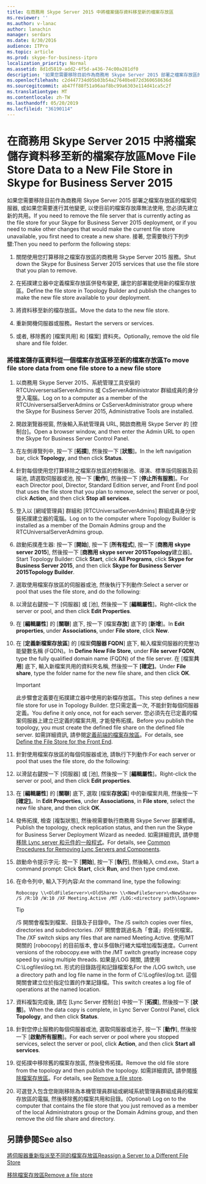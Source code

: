 ```yaml
---
title: 在商務用 Skype Server 2015 中將檔案儲存資料移至新的檔案存放區
ms.reviewer: ''
ms.author: v-lanac
author: lanachin
manager: serdars
ms.date: 8/30/2016
audience: ITPro
ms.topic: article
ms.prod: skype-for-business-itpro
localization_priority: Normal
ms.assetid: 8d1d5819-add2-4f5d-a436-74c00a281df0
description: '如果您需要移除目前作為商務用 Skype Server 2015 部署之檔案存放區的檔案伺服器, 或如果您需要進行其他變更, 以使目前的檔案存放庫無法使用, 您必須先建立新的共用。 接著, 您需要執行下列步驟:'
ms.openlocfilehash: c2d447734d05b03b54a27640be872d360658636d
ms.sourcegitcommit: ab47ff88f51a96aaf8bc99a6303e114d41ca5c2f
ms.translationtype: MT
ms.contentlocale: zh-TW
ms.lasthandoff: 05/20/2019
ms.locfileid: "36190114"
---
```

# <a name="move-file-store-data-to-a-new-file-store-in-skype-for-business-server-2015"></a><span data-ttu-id="07193-104">在商務用 Skype Server 2015 中將檔案儲存資料移至新的檔案存放區</span><span class="sxs-lookup"><span data-stu-id="07193-104">Move File Store Data to a New File Store in Skype for Business Server 2015</span></span>

<span data-ttu-id="07193-105">如果您需要移除目前作為商務用 Skype Server 2015 部署之檔案存放區的檔案伺服器, 或如果您需要進行其他變更, 以使目前的檔案存放庫無法使用, 您必須先建立新的共用。</span><span class="sxs-lookup"><span data-stu-id="07193-105">If you need to remove the file server that is currently acting as the file store for your Skype for Business Server 2015 deployment, or if you need to make other changes that would make the current file store unavailable, you first need to create a new share.</span></span> <span data-ttu-id="07193-106">接著, 您需要執行下列步驟:</span><span class="sxs-lookup"><span data-stu-id="07193-106">Then you need to perform the following steps:</span></span>

1. <span data-ttu-id="07193-107">關閉使用您打算移除之檔案存放區的商務用 Skype Server 2015 服務。</span><span class="sxs-lookup"><span data-stu-id="07193-107">Shut down the Skype for Business Server 2015 services that use the file store that you plan to remove.</span></span>

2. <span data-ttu-id="07193-108">在拓撲建立器中定義檔案存放區併發布變更, 讓您的部署能使用新的檔案存放區。</span><span class="sxs-lookup"><span data-stu-id="07193-108">Define the file store in Topology Builder and publish the changes to make the new file store available to your deployment.</span></span>

3. <span data-ttu-id="07193-109">將資料移至新的檔存放區。</span><span class="sxs-lookup"><span data-stu-id="07193-109">Move the data to the new file store.</span></span>

4. <span data-ttu-id="07193-110">重新開機伺服器或服務。</span><span class="sxs-lookup"><span data-stu-id="07193-110">Restart the servers or services.</span></span>

5. <span data-ttu-id="07193-111">或者, 移除舊的 [檔案共用] 和 [檔案] 資料夾。</span><span class="sxs-lookup"><span data-stu-id="07193-111">Optionally, remove the old file share and file folder.</span></span>

### <a name="to-move-file-store-data-from-one-file-store-to-a-new-file-store"></a><span data-ttu-id="07193-112">將檔案儲存區資料從一個檔案存放區移至新的檔案存放區</span><span class="sxs-lookup"><span data-stu-id="07193-112">To move file store data from one file store to a new file store</span></span>

1. <span data-ttu-id="07193-113">以商務用 Skype Server 2015、系統管理工具安裝的 RTCUniversersalServerAdmins 或 CsServerAdministrator 群組成員的身分登入電腦。</span><span class="sxs-lookup"><span data-stu-id="07193-113">Log on to a computer as a member of the RTCUniversersalServerAdmins or CsServerAdministrator group where the Skype for Business Server 2015, Administrative Tools are installed.</span></span>

2. <span data-ttu-id="07193-114">開啟瀏覽器視窗, 然後輸入系統管理員 URL, 開啟商務用 Skype Server 的 [控制台]。</span><span class="sxs-lookup"><span data-stu-id="07193-114">Open a browser window, and then enter the Admin URL to open the Skype for Business Server Control Panel.</span></span>

3. <span data-ttu-id="07193-115">在左側導覽列中, 按一下 [**拓撲**], 然後按一下 [**狀態**]。</span><span class="sxs-lookup"><span data-stu-id="07193-115">In the left navigation bar, click **Topology**, and then click **Status**.</span></span>

4. <span data-ttu-id="07193-116">針對每個使用您打算移除之檔案存放區的控制器池、導演、標準版伺服器及前端池, 請選取伺服器或池, 按一下 [**動作**], 然後按一下 [**停止所有服務**]。</span><span class="sxs-lookup"><span data-stu-id="07193-116">For each Director pool, Director, Standard Edition server, and Front End pool that uses the file store that you plan to remove, select the server or pool, click **Action**, and then click **Stop all services**.</span></span>

5. <span data-ttu-id="07193-117">登入以 [網域管理員] 群組和 [RTCUniversalServerAdmins] 群組成員身分安裝拓撲建立器的電腦。</span><span class="sxs-lookup"><span data-stu-id="07193-117">Log on to the computer where Topology Builder is installed as a member of the Domain Admins group and the RTCUniversalServerAdmins group.</span></span>

6. <span data-ttu-id="07193-118">啟動拓撲產生器: 按一下 [**開始**], 按一下 [**所有程式**], 按一下 [**商務用 skype server 2015**], 然後按一下 [**商務用 skype server 2015Topology**建立器]。</span><span class="sxs-lookup"><span data-stu-id="07193-118">Start Topology Builder: Click **Start**, click **All Programs**, click **Skype for Business Server 2015**, and then click **Skype for Business Server 2015Topology Builder**.</span></span>

7. <span data-ttu-id="07193-119">選取使用檔案存放區的伺服器或池, 然後執行下列動作:</span><span class="sxs-lookup"><span data-stu-id="07193-119">Select a server or pool that uses the file store, and do the following:</span></span>

8. <span data-ttu-id="07193-120">以滑鼠右鍵按一下 [伺服器] 或 [池], 然後按一下 [**編輯屬性**]。</span><span class="sxs-lookup"><span data-stu-id="07193-120">Right-click the server or pool, and then click **Edit Properties**.</span></span>

9. <span data-ttu-id="07193-121">在 [**編輯屬性**] 的 [**關聯**] 底下, 按一下 [檔案**存放**] 底下的 [**新增**]。</span><span class="sxs-lookup"><span data-stu-id="07193-121">In **Edit properties**, under **Associations**, under **File store**, click **New**.</span></span>

10. <span data-ttu-id="07193-122">在 [**定義新檔案存放區**] 的 [檔案**伺服器 FQDN**] 底下, 輸入檔案伺服器的完整功能變數名稱 (FQDN)。</span><span class="sxs-lookup"><span data-stu-id="07193-122">In **Define New File Store**, under **File server FQDN**, type the fully qualified domain name (FQDN) of the file server.</span></span> <span data-ttu-id="07193-123">在 [檔案**共用**] 底下, 輸入新檔案共用的資料夾名稱, 然後按一下 **[確定]**。</span><span class="sxs-lookup"><span data-stu-id="07193-123">Under **File share**, type the folder name for the new file share, and then click **OK**.</span></span>

     > [!IMPORTANT]
     > <span data-ttu-id="07193-124">此步驟會定義要在拓撲建立器中使用的新檔存放區。</span><span class="sxs-lookup"><span data-stu-id="07193-124">This step defines a new file store for use in Topology Builder.</span></span> <span data-ttu-id="07193-125">您只需定義一次, 不能針對每個伺服器定義。</span><span class="sxs-lookup"><span data-stu-id="07193-125">You define it only once, not for each server.</span></span> <span data-ttu-id="07193-126">您必須先在已定義的檔案伺服器上建立已定義的檔案共用, 才能發佈拓撲。</span><span class="sxs-lookup"><span data-stu-id="07193-126">Before you publish the topology, you must create the defined file share on the defined file server.</span></span> <span data-ttu-id="07193-127">如需詳細資訊, 請參閱[定義前端的檔案存放區](https://technet.microsoft.com/library/90994400-c4e5-4509-af41-121ac716fbca.aspx)。</span><span class="sxs-lookup"><span data-stu-id="07193-127">For details, see [Define the File Store for the Front End](https://technet.microsoft.com/library/90994400-c4e5-4509-af41-121ac716fbca.aspx).</span></span>

11. <span data-ttu-id="07193-128">針對使用檔案存放區的每個伺服器或池, 請執行下列動作:</span><span class="sxs-lookup"><span data-stu-id="07193-128">For each server or pool that uses the file store, do the following:</span></span>

12. <span data-ttu-id="07193-129">以滑鼠右鍵按一下 [伺服器] 或 [池], 然後按一下 [**編輯屬性**]。</span><span class="sxs-lookup"><span data-stu-id="07193-129">Right-click the server or pool, and then click **Edit properties**.</span></span>

13. <span data-ttu-id="07193-130">在 [**編輯屬性**] 的 [**關聯**] 底下, 選取 [檔案**存放區**] 中的新檔案共用, 然後按一下 **[確定]**。</span><span class="sxs-lookup"><span data-stu-id="07193-130">In **Edit Properties**, under **Associations**, in **File store**, select the new file share, and then click **OK**.</span></span>

14. <span data-ttu-id="07193-131">發佈拓撲, 檢查 [複製狀態], 然後視需要執行商務用 Skype Server 部署嚮導。</span><span class="sxs-lookup"><span data-stu-id="07193-131">Publish the topology, check replication status, and then run the Skype for Business Server Deployment Wizard as needed.</span></span> <span data-ttu-id="07193-132">如需詳細資訊, 請參閱[移除 Lync server 和元件的一般程式](https://technet.microsoft.com/library/5438ce1e-57fa-4031-8bdb-3af6581d901b.aspx)。</span><span class="sxs-lookup"><span data-stu-id="07193-132">For details, see [Common Procedures for Removing Lync Servers and Components](https://technet.microsoft.com/library/5438ce1e-57fa-4031-8bdb-3af6581d901b.aspx).</span></span>

15. <span data-ttu-id="07193-133">啟動命令提示字元: 按一下 [**開始**], 按一下 [**執行**], 然後輸入 cmd.exe。</span><span class="sxs-lookup"><span data-stu-id="07193-133">Start a command prompt: Click **Start**, click **Run**, and then type cmd.exe.</span></span>

16. <span data-ttu-id="07193-134">在命令列中, 輸入下列內容:</span><span class="sxs-lookup"><span data-stu-id="07193-134">At the command line, type the following:</span></span>

    ```
    Robocopy \\<OldFileServer>\<OldShare> \\<NewFileServer>\<NewShare> /S /R:10 /W:10 /XF Meeting.Active /MT /LOG:<directory path\logname>
    ```

    > [!TIP]
    > <span data-ttu-id="07193-135">/S 開關會複製到檔案、目錄及子目錄中。</span><span class="sxs-lookup"><span data-stu-id="07193-135">The /S switch copies over files, directories and subdirectories.</span></span> <span data-ttu-id="07193-136">/XF 開關會跳過名為「會議」的任何檔案。</span><span class="sxs-lookup"><span data-stu-id="07193-136">The /XF switch skips any files that are named Meeting.Active.</span></span> <span data-ttu-id="07193-137">使用/MT 開關的 [robocopy] 的目前版本, 會以多個執行緒大幅增加複製速度。</span><span class="sxs-lookup"><span data-stu-id="07193-137">Current versions of the robocopy.exe with the /MT switch greatly increase copy speed by using multiple threads.</span></span> <span data-ttu-id="07193-138">如果是/LOG 開關, 請使用 C:\Logfiles\log.txt. 形式的目錄路徑和記錄檔案名</span><span class="sxs-lookup"><span data-stu-id="07193-138">For the /LOG switch, use a directory path and log file name in the form of C:\Logfiles\log.txt.</span></span> <span data-ttu-id="07193-139">這個開關會建立位於指定位置的作業記錄檔。</span><span class="sxs-lookup"><span data-stu-id="07193-139">This switch creates a log file of operations at the named location.</span></span>

17. <span data-ttu-id="07193-140">資料複製完成後, 請在 [Lync Server 控制台] 中按一下 [**拓撲**], 然後按一下 [**狀態**]。</span><span class="sxs-lookup"><span data-stu-id="07193-140">When the data copy is complete, in Lync Server Control Panel, click **Topology**, and then click **Status**.</span></span>

18. <span data-ttu-id="07193-141">針對您停止服務的每個伺服器或池, 選取伺服器或池子, 按一下 [**動作**], 然後按一下 [**啟動所有服務**]。</span><span class="sxs-lookup"><span data-stu-id="07193-141">For each server or pool where you stopped services, select the server or pool, click **Action**, and then click **Start all services**.</span></span>

19. <span data-ttu-id="07193-142">從拓撲中移除舊的檔案存放區, 然後發佈拓撲。</span><span class="sxs-lookup"><span data-stu-id="07193-142">Remove the old file store from the topology and then publish the topology.</span></span> <span data-ttu-id="07193-143">如需詳細資訊, 請參閱[移除檔案存放區](https://technet.microsoft.com/library/1ba7eb15-5c87-4357-b4d8-f59409ac7f71.aspx)。</span><span class="sxs-lookup"><span data-stu-id="07193-143">For details, see [Remove a file store](https://technet.microsoft.com/library/1ba7eb15-5c87-4357-b4d8-f59409ac7f71.aspx).</span></span>

20. <span data-ttu-id="07193-144">可選登入包含您剛剛移除為本機管理員群組或網域系統管理員群組成員的檔案存放區的電腦, 然後移除舊的檔案共用和目錄。</span><span class="sxs-lookup"><span data-stu-id="07193-144">(Optional) Log on to the computer that contains the file store that you just removed as a member of the local Administrators group or the Domain Admins group, and then remove the old file share and directory.</span></span>

## <a name="see-also"></a><span data-ttu-id="07193-145">另請參閱</span><span class="sxs-lookup"><span data-stu-id="07193-145">See also</span></span>

[<span data-ttu-id="07193-146">將伺服器重新指派至不同的檔案存放區</span><span class="sxs-lookup"><span data-stu-id="07193-146">Reassign a Server to a Different File Store</span></span>](https://technet.microsoft.com/library/18509cce-a4d2-4537-a822-f99de6d7598e.aspx)

[<span data-ttu-id="07193-147">移除檔案存放區</span><span class="sxs-lookup"><span data-stu-id="07193-147">Remove a file store</span></span>](https://technet.microsoft.com/library/1ba7eb15-5c87-4357-b4d8-f59409ac7f71.aspx)
